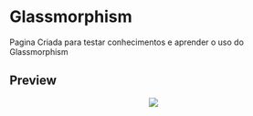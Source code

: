 # Glassmorphism


Pagina Criada para testar conhecimentos e aprender o uso do Glassmorphism

## Preview
 
<div align="center"> 
    <img src="https://user-images.githubusercontent.com/79729851/137608699-46aadd3a-a048-4eef-989b-847582aac9f9.png"/>
</div>

